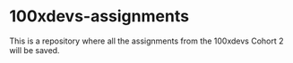 # 100xdevs-assignments

This is a repository where all the assignments from the 100xdevs Cohort 2 will be saved.
